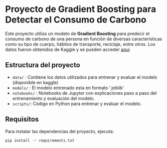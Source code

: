 ﻿# Proyecto de Gradient Boosting para Detectar el Consumo de Carbono

Este proyecto utiliza un modelo de **Gradient Boosting** para predecir el consumo de carbono de una persona en función de diversas características como su tipo de cuerpo, hábitos de transporte, reciclaje, entre otros. Los datos fueron obtenidos de Kaggle y se pueden acceder [aqui](https://www.kaggle.com/datasets/dumanmesut/individual-carbon-footprint-calculation)

## Estructura del proyecto 

- `data/` : Contiene los datos utilizados para entrenar y evaluar el modelo (disponible en kaggle)
- `models/` : El modelo entrenado esta en formato '.joblib'
- `notebooks/` : Notebooks de Jupyter con explicaciones paso a paso del entrenamiento y evaluación del modelo.
- `scripts/`: Código en Python para entrenar y evaluar el modelo.

## Requisitos
Para instalar las dependencias del proyecto, ejecuta:

```bash
pip install -r requirements.txt
